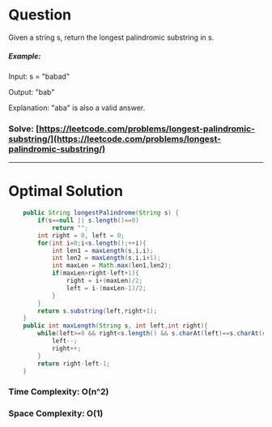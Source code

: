 # Question

Given a string s, return the longest palindromic substring in s.



##### Example:

Input: s = "babad"

Output: "bab"

Explanation: "aba" is also a valid answer.



### Solve: [https://leetcode.com/problems/longest-palindromic-substring/](https://leetcode.com/problems/longest-palindromic-substring/)

***

# Optimal Solution
        

``` java
    public String longestPalindrome(String s) {
        if(s==null || s.length()==0)
            return "";
        int right = 0, left = 0;
        for(int i=0;i<s.length();++i){
            int len1 = maxLength(s,i,i);
            int len2 = maxLength(s,i,i+1);
            int maxLen = Math.max(len1,len2);
            if(maxLen>right-left+1){
                right = i+(maxLen)/2;
                left = i-(maxLen-1)/2;
            }
        }
        return s.substring(left,right+1);
    }
    public int maxLength(String s, int left,int right){
        while(left>=0 && right<s.length() && s.charAt(left)==s.charAt(right)){
            left--;
            right++;
        }
        return right-left-1;
    }
```

### Time Complexity: O(n^2)
### Space Complexity: O(1)